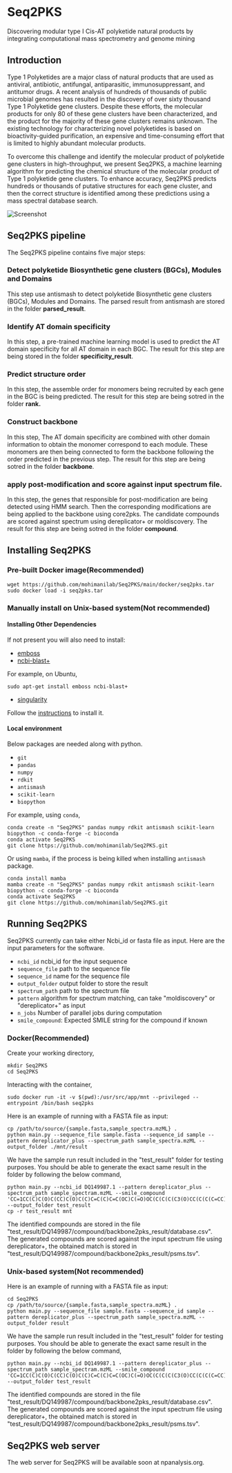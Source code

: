 # Seq2PKS

Discovering modular type I Cis-AT polyketide natural products by integrating computational mass spectrometry and genome mining

## Introduction

Type 1 Polyketides are a major class of natural products that are used as antiviral, antibiotic, antifungal, antiparasitic, immunosuppressant, and antitumor drugs. A recent analysis of hundreds of thousands of public microbial genomes has resulted in the discovery of over sixty thousand Type 1 Polyketide gene clusters. Despite these efforts, the molecular products for only 80 of these gene clusters have been characterized, and the product for the majority of these gene clusters remains unknown. The existing technology for characterizing novel polyketides is based on bioactivity-guided purification, an expensive and time-consuming effort that is limited to highly abundant molecular products. 

To overcome this challenge and identify the molecular product of polyketide gene clusters in high-throughput, we present Seq2PKS, a machine learning algorithm for predicting the chemical structure of the molecular product of Type 1 polyketide gene clusters. To enhance accuracy, Seq2PKS predicts hundreds or thousands of putative structures for each gene cluster, and then the correct structure is identified among these predictions using a mass spectral database search. 

![Screenshot](image/seq2PKS_pipeline.png)

## Seq2PKS pipeline

The Seq2PKS pipeline contains five major steps:

### Detect polyketide Biosynthetic gene clusters (BGCs), Modules and Domains

This step use antismash to detect polyketide Biosynthetic gene clusters (BGCs), Modules and Domains. The parsed result from antismash are stored in the folder **parsed_result**.

### Identify AT domain specificity 

In this step, a pre-trained machine learning model is used to predict the AT domain specificity for all AT domain in each BGC. The result for this step are being stored in the folder **specificity_result**.

### Predict structure order

In this step, the assemble order for monomers being recruited by each gene in the BGC is being predicted. The result for this step are being sotred in the folder **rank.**

### Construct backbone

In this step, The AT domain specificity are combined with other domain information to obtain the monomer correspond to each module. These monomers are then being connected to form the backbone following the order predicted in the previous step. The result for this step are being sotred in the folder **backbone**.

### apply post-modification and score against input spectrum file. 

In this step, the genes that responsible for post-modification are being detected using HMM search. Then the corresponding modifications are being applied to the backbone using core2pks. The candidate compounds are scored against spectrum using dereplicator+ or moldiscovery. The result for this step are being sotred in the folder **compound**.

## Installing Seq2PKS

### Pre-built Docker image(Recommended)

```
wget https://github.com/mohimanilab/Seq2PKS/main/docker/seq2pks.tar
sudo docker load -i seq2pks.tar
```

### Manually install on Unix-based system(Not recommended)

#### Installing Other Dependencies

If not present you will also need to install:

- [emboss](https://emboss.sourceforge.net/)
- [ncbi-blast+](https://blast.ncbi.nlm.nih.gov/doc/blast-help/downloadblastdata.html#downloadblastdata)

For example, on Ubuntu,

```
sudo apt-get install emboss ncbi-blast+
```

- [singularity](https://github.com/sylabs/singularity/releases)

Follow the [instructions](https://docs.sylabs.io/guides/4.0/user-guide/quick_start.html) to install it.

#### Local environment

Below packages are needed along with python.

* `git`
* `pandas`
* `numpy`
* `rdkit`
* `antismash`
* `scikit-learn`
* `biopython`

For example, using `conda`,

```
conda create -n "Seq2PKS" pandas numpy rdkit antismash scikit-learn biopython -c conda-forge -c bioconda
conda activate Seq2PKS
git clone https://github.com/mohimanilab/Seq2PKS.git
```

Or using `mamba`, if the process is being killed when installing `antismash` package.

```
conda install mamba
mamba create -n "Seq2PKS" pandas numpy rdkit antismash scikit-learn biopython -c conda-forge -c bioconda
conda activate Seq2PKS
git clone https://github.com/mohimanilab/Seq2PKS.git
```

## Running Seq2PKS

Seq2PKS currently can take either Ncbi_id or fasta file as input. Here are the input parameters for the software.

* `ncbi_id` ncbi_id for the input sequence
* `sequence_file` path to the sequence file
* `sequence_id` name for the sequence file
* `output_folder` output folder to store the result
* `spectrum_path` path to the spectrum file
* `pattern` algorithm for spectrum matching, can take "moldiscovery" or "dereplicator+" as input
* `n_jobs` Number of parallel jobs during computation
* `smile_compound`: Expected SMILE string for the compound if known

### Docker(Recommended)

Create your working directory,

```
mkdir Seq2PKS
cd Seq2PKS
```

Interacting with the container,

```
sudo docker run -it -v $(pwd):/usr/src/app/mnt --privileged --entrypoint /bin/bash seq2pks
```

Here is an example of running with a FASTA file as input:

```
cp /path/to/source/{sample.fasta,sample_spectra.mzML} .
python main.py --sequence_file sample.fasta --sequence_id sample --pattern dereplicator_plus --spectrum_path sample_spectra.mzML --output_folder ./mnt/result
```

We have the sample run result included in the "test_result" folder for testing purposes. You should be able to generate the exact same result in the folder by following the below command,

```
python main.py --ncbi_id DQ149987.1 --pattern dereplicator_plus --spectrum_path sample_spectram.mzML --smile_compound 'CC=1CC(C)C(O)C(CC)C(O)C(C)C=C(C)C=C(OC)C(=O)OC(C(C(C(C3(O)CC(C(C(C=CC)O3)C)OC2OC(C(OC(=O)N)C(O)C2)C)C)O)C)C(C=CC=1)OC' --output_folder test_result
cp -r test_result mnt
```

The identified compounds are stored in the file "test_result/DQ149987/compound/backbone2pks_result/database.csv". 
The generated compounds are scored against the input spectrum file using dereplicator+, the obtained match is stored in "test_result/DQ149987/compound/backbone2pks_result/psms.tsv".

### Unix-based system(Not recommended)

Here is an example of running with a FASTA file as input:

```
cd Seq2PKS
cp /path/to/source/{sample.fasta,sample_spectra.mzML} .
python main.py --sequence_file sample.fasta --sequence_id sample --pattern dereplicator_plus --spectrum_path sample_spectra.mzML --output_folder result
```

We have the sample run result included in the "test_result" folder for testing purposes. You should be able to generate the exact same result in the folder by following the below command,

```
python main.py --ncbi_id DQ149987.1 --pattern dereplicator_plus --spectrum_path sample_spectram.mzML --smile_compound 'CC=1CC(C)C(O)C(CC)C(O)C(C)C=C(C)C=C(OC)C(=O)OC(C(C(C(C3(O)CC(C(C(C=CC)O3)C)OC2OC(C(OC(=O)N)C(O)C2)C)C)O)C)C(C=CC=1)OC' --output_folder test_result
```

The identified compounds are stored in the file "test_result/DQ149987/compound/backbone2pks_result/database.csv". 
The generated compounds are scored against the input spectrum file using dereplicator+, the obtained match is stored in "test_result/DQ149987/compound/backbone2pks_result/psms.tsv".

## Seq2PKS web server

The web server for Seq2PKS will be available soon at npanalysis.org.
